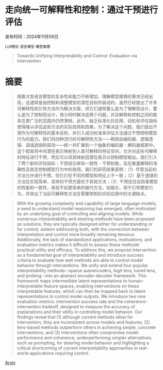# 走向统一可解释性和控制：通过干预进行评估

发布时间：2024年11月06日

`LLM理论` `语言模型` `模型推理`

> Towards Unifying Interpretability and Control: Evaluation via Intervention

# 摘要

> 随着大型语言模型的复杂性和能力不断增加，理解模型推理的需求已经出现，这通常是由控制和调整模型的潜在目标所驱动的。虽然已经提出了许多可解释性和引导方法作为解决方案，但它们通常要么是为了理解而设计，要么是为了控制而设计，很少同时解决这两个问题，并且解释和控制之间的联系在更广泛的范围内仍然薄弱。此外，缺乏标准化的应用、动机和评估指标使得难以评估这些方法的实际效用和效果。为了解决这个问题，我们提出干预作为可解释性的基本目标，并引入成功标准来评估方法通过干预控制模型行为的能力。我们将四种流行的可解释性方法——稀疏自编码器、逻辑透镜、调谐透镜和探测——统一并扩展到一个抽象的编码器 - 解码器框架中。这个框架将中间潜在表示映射到人类可解释的特征空间，允许对这些可解释的特征进行干预，然后可以将其映射回潜在表示以控制模型输出。我们引入了两个新的评估指标：干预成功率和一致性 - 干预权衡，旨在衡量解释的准确性及其在控制模型行为中的效用。我们的研究结果表明：（1）尽管当前的方法允许进行干预，但它们在不同的模型和特征上不一致；（2）基于透镜的方法在实现简单、具体的干预方面优于其他方法；（3）干预往往会损害模型的性能和一致性，表现不如更简单的替代方法，如提示，用于引导模型行为，并突出了当前可解释性方法在需要控制的实际应用中的关键缺点。

> With the growing complexity and capability of large language models, a need to understand model reasoning has emerged, often motivated by an underlying goal of controlling and aligning models. While numerous interpretability and steering methods have been proposed as solutions, they are typically designed either for understanding or for control, seldom addressing both, with the connection between interpretation and control more broadly remaining tenuous. Additionally, the lack of standardized applications, motivations, and evaluation metrics makes it difficult to assess these methods' practical utility and efficacy. To address this, we propose intervention as a fundamental goal of interpretability and introduce success criteria to evaluate how well methods are able to control model behavior through interventions. We unify and extend four popular interpretability methods--sparse autoencoders, logit lens, tuned lens, and probing--into an abstract encoder-decoder framework. This framework maps intermediate latent representations to human-interpretable feature spaces, enabling interventions on these interpretable features, which can then be mapped back to latent representations to control model outputs. We introduce two new evaluation metrics: intervention success rate and the coherence-intervention tradeoff, designed to measure the accuracy of explanations and their utility in controlling model behavior. Our findings reveal that (1) although current methods allow for intervention, they are inconsistent across models and features, (2) lens-based methods outperform others in achieving simple, concrete interventions, and (3) interventions often compromise model performance and coherence, underperforming simpler alternatives, such as prompting, for steering model behavior and highlighting a critical shortcoming of current interpretability approaches in real-world applications requiring control.

[Arxiv](https://arxiv.org/abs/2411.04430)